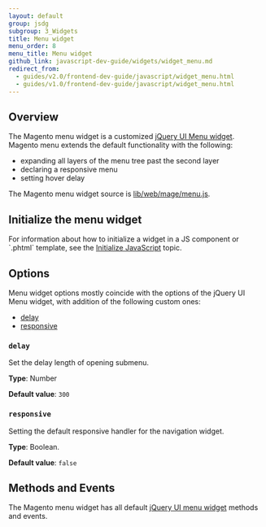 ```yaml
---
layout: default
group: jsdg
subgroup: 3_Widgets
title: Menu widget
menu_order: 8
menu_title: Menu widget
github_link: javascript-dev-guide/widgets/widget_menu.md
redirect_from:
  - guides/v2.0/frontend-dev-guide/javascript/widget_menu.html
  - guides/v1.0/frontend-dev-guide/javascript/widget_menu.html
---
```

<h2>Overview</h2>

The Magento menu widget is a customized <a href="http://api.jqueryui.com/menu/" target="_blank">jQuery UI Menu widget</a>. Magento menu extends the default functionality with the following:
<ul>
<li>expanding all layers of the menu tree past the second layer</li>
<li>declaring a responsive menu</li>
<li>setting hover delay</li>
</ul>
The Magento menu widget source is <a href="{{site.mage2000url}}lib/web/mage/menu.js" target="_blank">lib/web/mage/menu.js</a>.

<h2 id="menu_init">Initialize the menu widget</h2>
For information about how to initialize a widget in a JS component or `.phtml` template, see the <a href="{{site.gdeurl}}frontend-dev-guide/javascript/js_init.html" target="_blank">Initialize JavaScript</a> topic.

<h2 id="menu_options">Options</h2>
Menu widget options mostly coincide with the options of the jQuery UI Menu widget, with addition of the following custom ones:
<ul>

<li><a href="#m_delay">delay</a></li>
<li><a href="#m_responsive">responsive</a></li>


</ul>

<h3 id="m_delay"><code>delay</code></h3>
Set the delay length of opening submenu.

**Type**: Number

**Default value**: `300`

<h3 id="m_responsive"><code>responsive</code></h3>
Setting the default responsive handler for the navigation widget.

**Type**: Boolean.

**Default value**: `false`


<h2 id="menu_methods">Methods and Events</h2>
The Magento menu widget has all default <a href="http://api.jqueryui.com/menu/" target="_blank">jQuery UI menu widget</a> methods and events.




